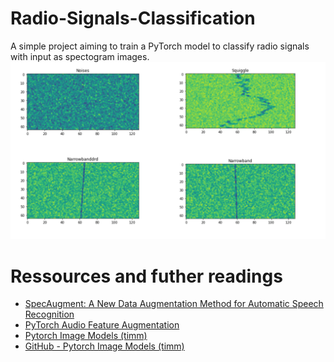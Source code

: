 # Radio-Signals-Classification
A simple project aiming to train a PyTorch model to classify radio signals with input as spectogram images.
![](https://github.com/ANYANTUDRE/Radio-Signals-Classification/blob/main/img/title.png)

# Ressources and futher readings
- [SpecAugment: A New Data Augmentation Method for Automatic Speech Recognition](https://research.google/blog/specaugment-a-new-data-augmentation-method-for-automatic-speech-recognition/)
- [PyTorch Audio Feature Augmentation](https://pytorch.org/audio/master/tutorials/audio_feature_augmentation_tutorial.html)
- [Pytorch Image Models (timm)](https://timm.fast.ai/)
- [GitHub - Pytorch Image Models (timm)](https://github.com/huggingface/pytorch-image-models)
